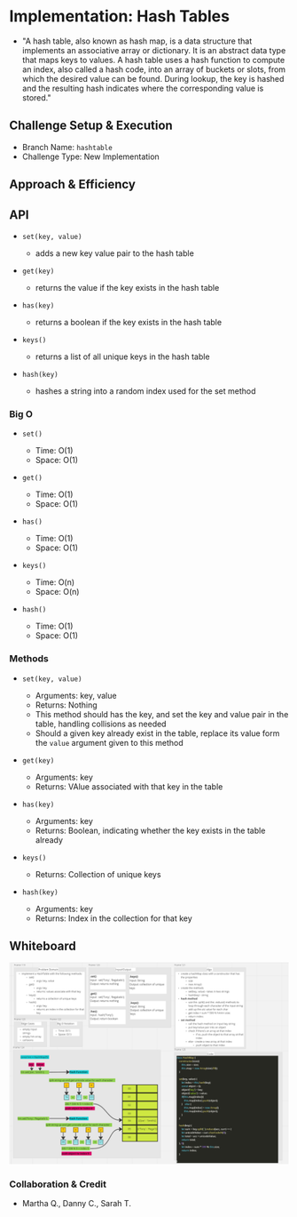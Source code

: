 # Implementation: Hash Tables

- "A hash table, also known as hash map, is a data structure that implements an associative array or dictionary. It is an abstract data type that maps keys to values. A hash table uses a hash function to compute an index, also called a hash code, into an array of buckets or slots, from which the desired value can be found. During lookup, the key is hashed and the resulting hash indicates where the corresponding value is stored."

## Challenge Setup & Execution

- Branch Name: `hashtable`
- Challenge Type: New Implementation

## Approach & Efficiency

## API

- `set(key, value)`
  - adds a new key value pair to the hash table

- `get(key)`
  - returns the value if the key exists in the hash table

- `has(key)`
  - returns a boolean if the key exists in the hash table

- `keys()`
  - returns a list of all unique keys in the hash table

- `hash(key)`
  - hashes a string into a random index used for the set method

### Big O

- `set()`
  - Time: O(1)
  - Space: O(1)

- `get()`
  - Time: O(1)
  - Space: O(1)

- `has()`
  - Time: O(1)
  - Space: O(1)

- `keys()`
  - Time: O(n)
  - Space: O(n)

- `hash()`
  - Time: O(1)
  - Space: O(1)

### Methods

- `set(key, value)`
  - Arguments: key, value
  - Returns: Nothing
  - This method should has the key, and set the key and value pair in the table, handling collisions as needed
  - Should a given key already exist in the table, replace its value form the `value` argument given to this method

- `get(key)`
  - Arguments: key
  - Returns: VAlue associated with that key in the table

- `has(key)`
  - Arguments: key
  - Returns: Boolean, indicating whether the key exists in the table already

- `keys()`
  - Returns: Collection of unique keys

- `hash(key)`
  - Arguments: key
  - Returns: Index in the collection for that key


## Whiteboard

![whiteboard](../assets/hashMap.PNG)  

### Collaboration & Credit

- Martha Q., Danny C., Sarah T.
